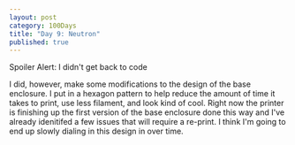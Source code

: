 ```yaml
---
layout: post
category: 100Days
title: "Day 9: Neutron"
published: true
---
```


Spoiler Alert: I didn't get back to code

I did, however, make some modifications to the design of the base enclosure. I put in a hexagon pattern to help reduce the amount of time it takes to print, use less filament, and look kind of cool. Right now the printer is finishing up the first version of the base enclosure done this way and I've already idenitifed a few issues that will require a re-print. I think I'm going to end up slowly dialing in this design in over time. 